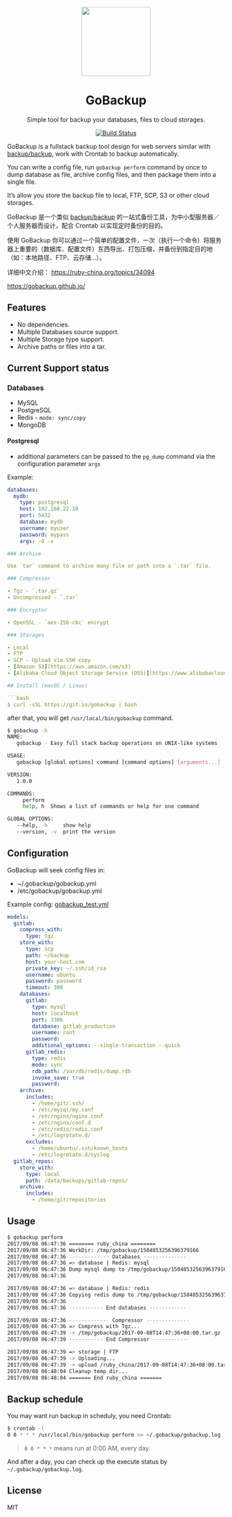 <p align="center">
<img src="https://gobackup.github.io/images/gobackup.svg" width="160" />

<h1 align="center">GoBackup</h1>
<p align="center">Simple tool for backup your databases, files to cloud storages.</p>
<p align="center">
   <a href="https://github.com/huacnlee/gobackup/actions?query=workflow%3AGo"><img src="https://github.com/huacnlee/gobackup/workflows/Go/badge.svg" alt="Build Status" /></a>
</p>
</p>

GoBackup is a fullstack backup tool design for web servers similar with [backup/backup](https://github.com/backup/backup), work with Crontab to backup automatically.

You can write a config file, run `gobackup perform` command by once to dump database as file, archive config files, and then package them into a single file.

It’s allow you store the backup file to local, FTP, SCP, S3 or other cloud storages.

GoBackup 是一个类似 [backup/backup](https://github.com/backup/backup) 的一站式备份工具，为中小型服务器／个人服务器而设计，配合 Crontab 以实现定时备份的目的。

使用 GoBackup 你可以通过一个简单的配置文件，一次（执行一个命令）将服务器上重要的（数据库、配置文件）东西导出、打包压缩，并备份到指定目的地（如：本地路径、FTP、云存储...）。

详细中文介绍： https://ruby-china.org/topics/34094

https://gobackup.github.io/

## Features

- No dependencies.
- Multiple Databases source support.
- Multiple Storage type support.
- Archive paths or files into a tar.

## Current Support status

### Databases

- MySQL
- PostgreSQL
- Redis - `mode: sync/copy`
- MongoDB

#### Postgresql

- additional parameters can be passed to the `pg_dump` command via the configuration parameter `args`

Example:
```yaml
databases:
  mydb:
    type: postgresql
    host: 192.168.22.10
    port: 5432
    database: mydb
    username: myuser
    password: mypass
    args: -O -x

### Archive

Use `tar` command to archive many file or path into a `.tar` file.

### Compressor

- Tgz - `.tar.gz`
- Uncompressed - `.tar`

### Encryptor

- OpenSSL - `aes-256-cbc` encrypt

### Storages

- Local
- FTP
- SCP - Upload via SSH copy
- [Amazon S3](https://aws.amazon.com/s3)
- [Alibaba Cloud Object Storage Service (OSS)](https://www.alibabacloud.com/product/oss)

## Install (macOS / Linux)

```bash
$ curl -sSL https://git.io/gobackup | bash
```

after that, you will get `/usr/local/bin/gobackup` command.

```bash
$ gobackup -h
NAME:
   gobackup - Easy full stack backup operations on UNIX-like systems

USAGE:
   gobackup [global options] command [command options] [arguments...]

VERSION:
   1.0.0

COMMANDS:
     perform
     help, h  Shows a list of commands or help for one command

GLOBAL OPTIONS:
   --help, -h     show help
   --version, -v  print the version
```

## Configuration

GoBackup will seek config files in:

- ~/.gobackup/gobackup.yml
- /etc/gobackup/gobackup.yml

Example config: [gobackup_test.yml](https://github.com/huacnlee/gobackup/blob/master/gobackup_test.yml)

```yml
models:
  gitlab:
    compress_with:
      type: tgz
    store_with:
      type: scp
      path: ~/backup
      host: your-host.com
      private_key: ~/.ssh/id_rsa
      username: ubuntu
      password: password
      timeout: 300
    databases:
      gitlab:
        type: mysql
        host: localhost
        port: 3306
        database: gitlab_production
        username: root
        password:
        additional_options: --single-transaction --quick
      gitlab_redis:
        type: redis
        mode: sync
        rdb_path: /var/db/redis/dump.rdb
        invoke_save: true
        password:
    archive:
      includes:
        - /home/git/.ssh/
        - /etc/mysql/my.conf
        - /etc/nginx/nginx.conf
        - /etc/nginx/conf.d
        - /etc/redis/redis.conf
        - /etc/logrotate.d/
      excludes:
        - /home/ubuntu/.ssh/known_hosts
        - /etc/logrotate.d/syslog
  gitlab_repos:
    store_with:
      type: local
      path: /data/backups/gitlab-repos/
    archive:
      includes:
        - /home/git/repositories
```

## Usage

```bash
$ gobackup perform
2017/09/08 06:47:36 ======== ruby_china ========
2017/09/08 06:47:36 WorkDir: /tmp/gobackup/1504853256396379166
2017/09/08 06:47:36 ------------- Databases --------------
2017/09/08 06:47:36 => database | Redis: mysql
2017/09/08 06:47:36 Dump mysql dump to /tmp/gobackup/1504853256396379166/mysql/ruby-china.sql
2017/09/08 06:47:36

2017/09/08 06:47:36 => database | Redis: redis
2017/09/08 06:47:36 Copying redis dump to /tmp/gobackup/1504853256396379166/redis
2017/09/08 06:47:36
2017/09/08 06:47:36 ----------- End databases ------------

2017/09/08 06:47:36 ------------- Compressor --------------
2017/09/08 06:47:36 => Compress with Tgz...
2017/09/08 06:47:39 -> /tmp/gobackup/2017-09-08T14:47:36+08:00.tar.gz
2017/09/08 06:47:39 ----------- End Compressor ------------

2017/09/08 06:47:39 => storage | FTP
2017/09/08 06:47:39 -> Uploading...
2017/09/08 06:47:39 -> upload /ruby_china/2017-09-08T14:47:36+08:00.tar.gz
2017/09/08 06:48:04 Cleanup temp dir...
2017/09/08 06:48:04 ======= End ruby_china =======
```

## Backup schedule

You may want run backup in scheduly, you need Crontab:

```bash
$ crontab -l
0 0 * * * /usr/local/bin/gobackup perform >> ~/.gobackup/gobackup.log
```

> `0 0 * * *` means run at 0:00 AM, every day.

And after a day, you can check up the execute status by `~/.gobackup/gobackup.log`.

## License

MIT
